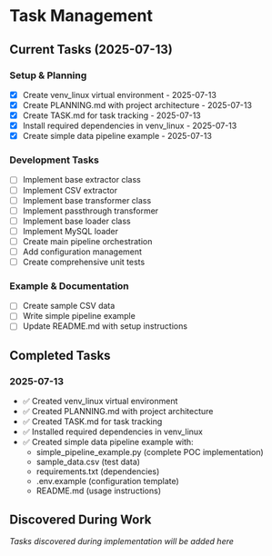 # Task Management

## Current Tasks (2025-07-13)

### Setup & Planning
- [x] Create venv_linux virtual environment - 2025-07-13
- [x] Create PLANNING.md with project architecture - 2025-07-13
- [x] Create TASK.md for task tracking - 2025-07-13
- [x] Install required dependencies in venv_linux - 2025-07-13
- [x] Create simple data pipeline example - 2025-07-13

### Development Tasks
- [ ] Implement base extractor class
- [ ] Implement CSV extractor
- [ ] Implement base transformer class  
- [ ] Implement passthrough transformer
- [ ] Implement base loader class
- [ ] Implement MySQL loader
- [ ] Create main pipeline orchestration
- [ ] Add configuration management
- [ ] Create comprehensive unit tests

### Example & Documentation
- [ ] Create sample CSV data
- [ ] Write simple pipeline example
- [ ] Update README.md with setup instructions

## Completed Tasks

### 2025-07-13
- ✅ Created venv_linux virtual environment
- ✅ Created PLANNING.md with project architecture
- ✅ Created TASK.md for task tracking
- ✅ Installed required dependencies in venv_linux
- ✅ Created simple data pipeline example with:
  - simple_pipeline_example.py (complete POC implementation)
  - sample_data.csv (test data)
  - requirements.txt (dependencies)
  - .env.example (configuration template)
  - README.md (usage instructions)

## Discovered During Work

*Tasks discovered during implementation will be added here*
